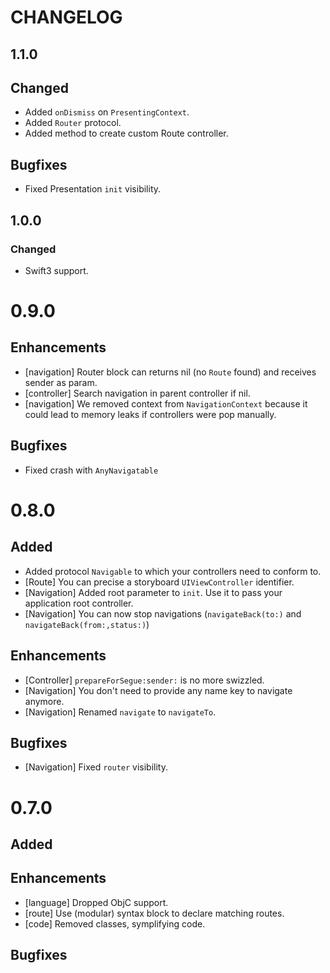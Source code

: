 # CHANGELOG

## 1.1.0

## Changed

- Added `onDismiss` on `PresentingContext`.
- Added `Router` protocol.
- Added method to create custom Route controller.

## Bugfixes

- Fixed Presentation `init` visibility.

## 1.0.0

### Changed

- Swift3 support.

# 0.9.0

## Enhancements

- [navigation] Router block can returns nil (no `Route` found) and receives sender as param.
- [controller] Search navigation in parent controller if nil.
- [navigation] We removed context from `NavigationContext` because it could lead to memory leaks if controllers were pop manually.

## Bugfixes

- Fixed crash with `AnyNavigatable`

# 0.8.0

## Added

- Added protocol `Navigable` to which your controllers need to conform to.
- [Route] You can precise a storyboard `UIViewController` identifier.
- [Navigation] Added root parameter to `init`. Use it to pass your application root controller.
- [Navigation] You can now stop navigations (`navigateBack(to:)` and `navigateBack(from:,status:)`)

## Enhancements

- [Controller] `prepareForSegue:sender:` is no more swizzled.
- [Navigation] You don't need to provide any name key to navigate anymore.
- [Navigation] Renamed `navigate` to `navigateTo`.

## Bugfixes

- [Navigation] Fixed `router` visibility.


# 0.7.0

## Added

## Enhancements

- [language] Dropped ObjC support.
- [route] Use (modular) syntax block to declare matching routes.
- [code] Removed classes, symplifying code.

## Bugfixes
